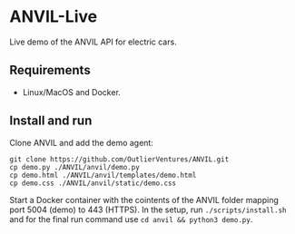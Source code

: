 # ANVIL-Live

Live demo of the ANVIL API for electric cars.

## Requirements

- Linux/MacOS and Docker.

## Install and run

Clone ANVIL and add the demo agent:
```
git clone https://github.com/OutlierVentures/ANVIL.git
cp demo.py ./ANVIL/anvil/demo.py
cp demo.html ./ANVIL/anvil/templates/demo.html
cp demo.css ./ANVIL/anvil/static/demo.css
```

Start a Docker container with the cointents of the ANVIL folder mapping port 5004 (demo) to 443 (HTTPS). In the setup, run `./scripts/install.sh` and for the final run command use `cd anvil && python3 demo.py`.
